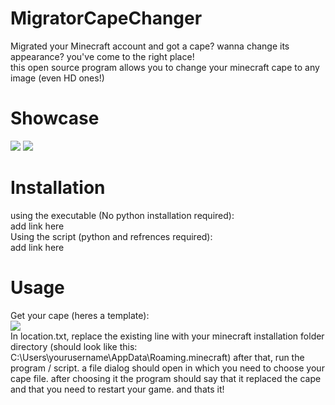 # MigratorCapeChanger
Migrated your Minecraft account and got a cape? wanna change its appearance? you've come to the right place!
<br />
this open source program allows you to change your minecraft cape to any image (even HD ones!)
<br />
# Showcase
![](https://cdn.discordapp.com/attachments/545662644061732885/926120340734742528/unknown.png)
![](https://cdn.discordapp.com/attachments/545662644061732885/926120695874846840/unknown.png)
<br />
# Installation
using the executable (No python installation required):
<br />
add link here
<br />
Using the script (python and refrences required):
<br />
add link here
<br />
# Usage
Get your cape (heres a template):
<br />
![](https://cdn.discordapp.com/attachments/545662644061732885/926122671752757318/minecraftcapes_1.png)
<br />
In location.txt, replace the existing line with your minecraft installation folder directory (should look like this: C:\Users\yourusername\AppData\Roaming\.minecraft)
after that, run the program / script. a file dialog should open in which you need to choose your cape file. after choosing it the program should say that it replaced the cape and that you need to restart your game. and thats it!
